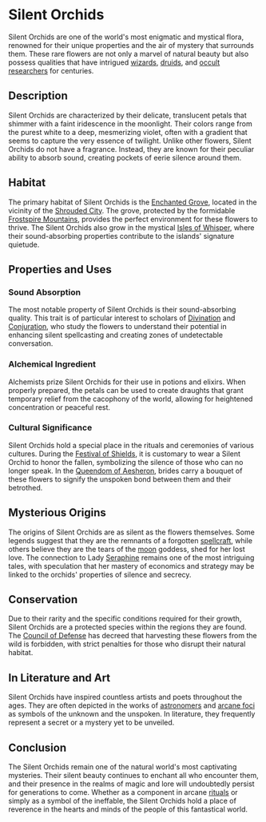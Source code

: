 # Silent Orchids

Silent Orchids are one of the world's most enigmatic and mystical flora, renowned for their unique properties and the air of mystery that surrounds them. These rare flowers are not only a marvel of natural beauty but also possess qualities that have intrigued [wizards](wizards.md), [druids](druids.md), and [occult researchers](occult%20researchers.md) for centuries.

## Description

Silent Orchids are characterized by their delicate, translucent petals that shimmer with a faint iridescence in the moonlight. Their colors range from the purest white to a deep, mesmerizing violet, often with a gradient that seems to capture the very essence of twilight. Unlike other flowers, Silent Orchids do not have a fragrance. Instead, they are known for their peculiar ability to absorb sound, creating pockets of eerie silence around them.

## Habitat

The primary habitat of Silent Orchids is the [Enchanted Grove](Enchanted%20Grove.md), located in the vicinity of the [Shrouded City](Shrouded%20City.md). The grove, protected by the formidable [Frostspire Mountains](Frostspire%20Mountains.md), provides the perfect environment for these flowers to thrive. The Silent Orchids also grow in the mystical [Isles of Whisper](Isles%20of%20Whisper.md), where their sound-absorbing properties contribute to the islands' signature quietude.

## Properties and Uses

### Sound Absorption

The most notable property of Silent Orchids is their sound-absorbing quality. This trait is of particular interest to scholars of [Divination](Divination.md) and [Conjuration](Conjuration.md), who study the flowers to understand their potential in enhancing silent spellcasting and creating zones of undetectable conversation.

### Alchemical Ingredient

Alchemists prize Silent Orchids for their use in potions and elixirs. When properly prepared, the petals can be used to create draughts that grant temporary relief from the cacophony of the world, allowing for heightened concentration or peaceful rest.

### Cultural Significance

Silent Orchids hold a special place in the rituals and ceremonies of various cultures. During the [Festival of Shields](Festival%20of%20Shields.md), it is customary to wear a Silent Orchid to honor the fallen, symbolizing the silence of those who can no longer speak. In the [Queendom of Aesheron](Queendom%20of%20Aesheron.md), brides carry a bouquet of these flowers to signify the unspoken bond between them and their betrothed.

## Mysterious Origins

The origins of Silent Orchids are as silent as the flowers themselves. Some legends suggest that they are the remnants of a forgotten [spellcraft](spellcraft.md), while others believe they are the tears of the [moon](moon.md) goddess, shed for her lost love. The connection to Lady [Seraphine](Seraphine.md) remains one of the most intriguing tales, with speculation that her mastery of economics and strategy may be linked to the orchids' properties of silence and secrecy.

## Conservation

Due to their rarity and the specific conditions required for their growth, Silent Orchids are a protected species within the regions they are found. The [Council of Defense](Council%20of%20Defense.md) has decreed that harvesting these flowers from the wild is forbidden, with strict penalties for those who disrupt their natural habitat.

## In Literature and Art

Silent Orchids have inspired countless artists and poets throughout the ages. They are often depicted in the works of [astronomers](astronomers.md) and [arcane foci](arcane%20foci.md) as symbols of the unknown and the unspoken. In literature, they frequently represent a secret or a mystery yet to be unveiled.

## Conclusion

The Silent Orchids remain one of the natural world's most captivating mysteries. Their silent beauty continues to enchant all who encounter them, and their presence in the realms of magic and lore will undoubtedly persist for generations to come. Whether as a component in arcane [rituals](rituals.md) or simply as a symbol of the ineffable, the Silent Orchids hold a place of reverence in the hearts and minds of the people of this fantastical world.